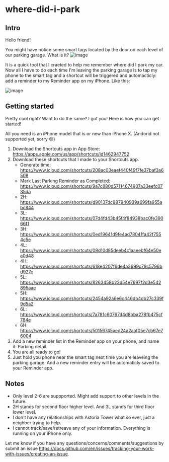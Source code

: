 # where-did-i-park

## Intro

Hello friend!

You might have notice some smart tags located by the door on each level of our parking garage. What is it? 
![image](https://user-images.githubusercontent.com/55776365/149855542-e1035c12-5c2e-4f8b-b27b-f3d927a986ef.png)


It is a quick tool that I craeted to help me remember where did I park my car. Now all I have to do each time I'm leaving the parking garage is to tap my phone to the smart tag and a shortcut will be triggered and automacticly: add a reminder to my Reminder app on my iPhone. Like this: 

![image](https://user-images.githubusercontent.com/55776365/149856045-2e133bbb-af12-4af5-811e-43aef0e9f3cb.png)

## Getting started

Pretty cool right? Want to do the same? I got you! Here is how you can get started!


All you need is an iPhone model that is or new than iPhone X. (Andorid not supported yet, sorry 😔)

1. Download the Shortcuts app in App Store: https://apps.apple.com/us/app/shortcuts/id1462947752
2. Download these shortcuts that I made to your Shortcuts app.
    - Generate time: https://www.icloud.com/shortcuts/208ac03eaef440f49f7fe37baf3a6508
    - Mark Last Parking Reminder as Completed: https://www.icloud.com/shortcuts/9a7c880d57114674907a33eefc0735da
    - 2H: https://www.icloud.com/shortcuts/d90137dc987940939a699fa955abc844
    - 3L: https://www.icloud.com/shortcuts/07d4fd43b45f4f84938bac0fe39066f1
    - 3H: https://www.icloud.com/shortcuts/0ed19641d9fe4ad78041fa42f7554c5e
    - 4L: https://www.icloud.com/shortcuts/08d10d85deeb4c1aaeebf64e50ea0d48
    - 4H: https://www.icloud.com/shortcuts/618e4207f6de4a3699c79c5796bd927c
    - 5L: https://www.icloud.com/shortcuts/8263458b23d54e7697f2d3e542895aae
    - 5H: https://www.icloud.com/shortcuts/2454a92a6e6c446db4db27c339f9d5a2
    - 6L: https://www.icloud.com/shortcuts/7a781c60767d4d8bba278fb475cf784e
    - 6H: https://www.icloud.com/shortcuts/50156745aed24a2aaf05e7cb67e76004
3. Add a new reminder list in the Reminder app on your phone, and name it: Parking detail.
4. You are all ready to go!
5. Just hold you phone near the smart tag next time you are leaveing the parking garage. And a new reminder entry will be automaticly saved to your Reminder app. 



## Notes
- Only level 2-6 are suppported. Might add support to other levels in the future. 
- 2H stands for second floor higher level. And 3L stands for third floor lower level.
- I don't have any relationships with Astoria Tower what so ever, just a neighber trying to help.
- I cannot track/save/retreave any of your information. Everything is running on your iPhone only. 


Let me know if you have any questions/concerns/comments/suggestions by submit an issue https://docs.github.com/en/issues/tracking-your-work-with-issues/creating-an-issue. 
